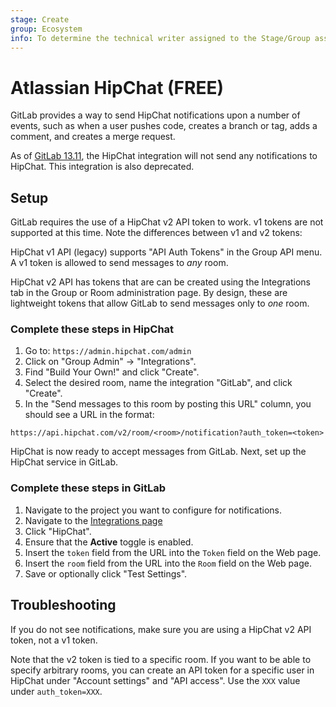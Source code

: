 ```yaml
---
stage: Create
group: Ecosystem
info: To determine the technical writer assigned to the Stage/Group associated with this page, see https://about.gitlab.com/handbook/engineering/ux/technical-writing/#assignments
---
```


# Atlassian HipChat **(FREE)**

GitLab provides a way to send HipChat notifications upon a number of events,
such as when a user pushes code, creates a branch or tag, adds a comment, and
creates a merge request.

As of [GitLab
13.11](https://gitlab.com/gitlab-org/gitlab/-/merge_requests/57434), the
HipChat integration will not send any notifications to HipChat. This
integration is also deprecated.

## Setup

GitLab requires the use of a HipChat v2 API token to work. v1 tokens are
not supported at this time. Note the differences between v1 and v2 tokens:

HipChat v1 API (legacy) supports "API Auth Tokens" in the Group API menu. A v1
token is allowed to send messages to *any* room.

HipChat v2 API has tokens that are can be created using the Integrations tab
in the Group or Room administration page. By design, these are lightweight tokens that
allow GitLab to send messages only to *one* room.

### Complete these steps in HipChat

1. Go to: `https://admin.hipchat.com/admin`
1. Click on "Group Admin" -> "Integrations".
1. Find "Build Your Own!" and click "Create".
1. Select the desired room, name the integration "GitLab", and click "Create".
1. In the "Send messages to this room by posting this URL" column, you should
   see a URL in the format:

```plaintext
https://api.hipchat.com/v2/room/<room>/notification?auth_token=<token>
```

HipChat is now ready to accept messages from GitLab. Next, set up the HipChat
service in GitLab.

### Complete these steps in GitLab

1. Navigate to the project you want to configure for notifications.
1. Navigate to the [Integrations page](overview.md#accessing-integrations)
1. Click "HipChat".
1. Ensure that the **Active** toggle is enabled.
1. Insert the `token` field from the URL into the `Token` field on the Web page.
1. Insert the `room` field from the URL into the `Room` field on the Web page.
1. Save or optionally click "Test Settings".

## Troubleshooting

If you do not see notifications, make sure you are using a HipChat v2 API
token, not a v1 token.

Note that the v2 token is tied to a specific room. If you want to be able to
specify arbitrary rooms, you can create an API token for a specific user in
HipChat under "Account settings" and "API access". Use the `XXX` value under
`auth_token=XXX`.
